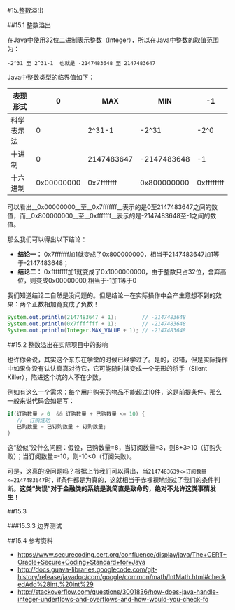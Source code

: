 #15.整数溢出

##15.1 整数溢出

在Java中使用32位二进制表示整数（Integer），所以在Java中整数的取值范围为：
   
```
-2^31 至 2^31-1  也就是 -2147483648 至 2147483647
```

Java中整数类型的临界值如下：

表现形式     | 0           | MAX        |  MIN        | -1   
-------------|-------------|------------|-------------|-----------
科学表示法   | 0           | 2^31-1     | -2^31       | -2^0
十进制       | 0           | 2147483647 | -2147483648 | -1 
十六进制     | 0x00000000  | 0x7fffffff | 0x800000000 | 0xffffffff

可以看出__0x00000000__至__0x7fffffff__表示的是0至2147483647之间的数值，而__0x800000000__至__0xfffffff__表示的是-2147483648至-1之间的数值。

那么我们可以得出以下结论：
   
   * __结论一：__ 0x7fffffff加1就变成了0x800000000，相当于2147483647加1等于-2147483648；
   * __结论二：__ 0xffffffff加1就变成了0x1000000000，由于整数只占32位，舍弃高位，则变成0x00000000,相当于-1加1等于0

我们知道结论二自然是没问题的。但是结论一在实际操作中会产生意想不到的效果：两个正数相加竟变成了负数！

```java
System.out.println(2147483647 + 1);        // -2147483648
System.out.println(0x7fffffff + 1);        // -2147483648
System.out.println(Integer.MAX_VALUE + 1); // -2147483648
```

##15.2 整数溢出在实际项目中的影响

也许你会说，其实这个东东在学堂的时候已经学过了。是的，没错，但是实际操作中如果你没有认认真真对待它，它可能随时演变成一个无形的杀手（Silent Killer），陷进这个坑的人不在少数。

例如有这么一个需求：每个用户购买的物品不能超过10件，这是前提条件。那么一般来说代码会如是写：

```java
if(订购数量 > 0  && 订购数量 + 已购数量 <= 10) {
   //  订购成功
   已购数量 = 已订购数量 + 订购数量;
}
```

这“貌似”没什么问题：假设，已购数量=8，当订阅数量=3，则8+3>10（订购失败）；当订阅数量=-10，则-10<0（订阅失败）。

可是，这真的没问题吗？根据上节我们可以得出，当`2147483639<=订阅数量<=2147483647`时，if条件都是为真的，这就相当于赤裸裸地绕过了我们的条件判断。__这类“失误”对于金融类的系统是说简直是致命的，绝对不允许这类事情发生！__

##15.3 

###15.3.3 边界测试

##15.4 参考资料

   * https://www.securecoding.cert.org/confluence/display/java/The+CERT+Oracle+Secure+Coding+Standard+for+Java
   * http://docs.guava-libraries.googlecode.com/git-history/release/javadoc/com/google/common/math/IntMath.html#checkedAdd%28int,%20int%29
   * http://stackoverflow.com/questions/3001836/how-does-java-handle-integer-underflows-and-overflows-and-how-would-you-check-fo

